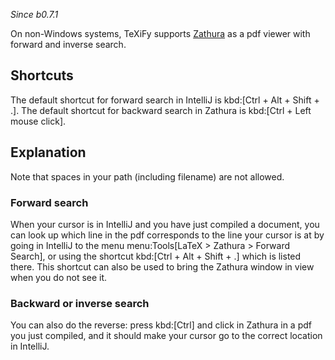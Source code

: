 _Since b0.7.1_

On non-Windows systems, TeXiFy supports [Zathura](https://pwmt.org/projects/zathura/) as a pdf viewer with forward and inverse search.

## Shortcuts

The default shortcut for forward search in IntelliJ is kbd:[Ctrl + Alt + Shift + .].
The default shortcut for backward search in Zathura is kbd:[Ctrl + Left mouse click].

## Explanation

Note that spaces in your path (including filename) are not allowed.

### Forward search
When your cursor is in IntelliJ and you have just compiled a document, you can look up which line in the pdf corresponds to the line your cursor is at by going in IntelliJ to the menu menu:Tools[LaTeX > Zathura > Forward Search], or using the shortcut kbd:[Ctrl + Alt + Shift + .] which is listed there.
This shortcut can also be used to bring the Zathura window in view when you do not see it.

### Backward or inverse search

You can also do the reverse: press kbd:[Ctrl] and click in Zathura in a pdf you just compiled, and it should make your cursor go to the correct location in IntelliJ.
